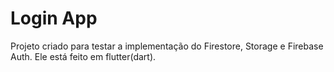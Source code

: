 # Login App

Projeto criado para testar a implementação do Firestore, Storage e Firebase Auth.
Ele está feito em flutter(dart).
